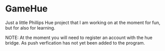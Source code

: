 # GameHue
Just a little Phillips Hue project that I am working on at the moment for fun, but for also for learning.

NOTE: At the moment you will need to register an account with the hue bridge. As push verfication has not yet been added to the program.
